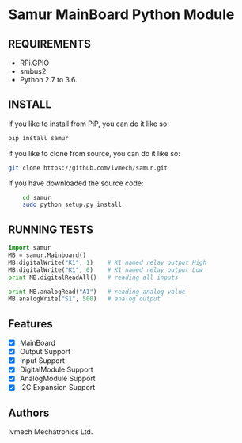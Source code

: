 # Samur MainBoard Python Module

REQUIREMENTS
--------

* RPi.GPIO
* smbus2
* Python 2.7 to 3.6.

INSTALL
--------

If you like to install from PiP, you can do it like so:

```bash
pip install samur
```

If you like to clone from source, you can do it like so:

```bash
git clone https://github.com/ivmech/samur.git
```

If you have downloaded the source code:

```bash
    cd samur
    sudo python setup.py install
```

RUNNING TESTS
--------

```python
import samur
MB = samur.Mainboard()
MB.digitalWrite("K1", 1)    # K1 named relay output High
MB.digitalWrite("K1", 0)    # K1 named relay output Low
print MB.digitalReadAll()   # reading all inputs

print MB.analogRead("A1")   # reading analog value
MB.analogWrite("S1", 500)   # analog output
```

Features
--------

* [x] MainBoard
* [x] Output Support
* [x] Input Support
* [x] DigitalModule Support
* [X] AnalogModule Support
* [x] I2C Expansion Support

Authors
-------

Ivmech Mechatronics Ltd.
